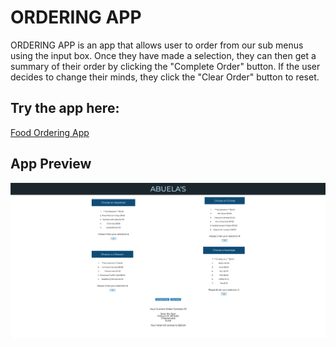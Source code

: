 # ORDERING APP
 
 ORDERING APP is an app that allows user to order from our sub menus using the input box.
 Once they have made a selection, they can then get a summary of their order by clicking the "Complete Order" button. If the user decides to change their minds, they click the "Clear Order" button to reset.

## Try the app here:
[Food Ordering App](https://food-ordering-app-russtelen.netlify.app/)

## App Preview
![Food Ordering App Preview](/assets/images/food-order-preview.png)